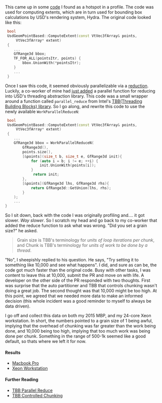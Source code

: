 This came up in some [code](https://github.com/PixarAnimationStudios/USD/pull/588/files#diff-ae871481ac1da2d3081de73c7245d8dd) 
I found as a hotspot in a profile. The code was used for computing extents, which are in turn used for bounding box calculations
by USD's rendering system, Hydra. The original code looked like this:

```c++
 bool
 UsdGeomPointBased::ComputeExtent(const VtVec3fArray& points,
     VtVec3fArray* extent)
 {
    ...
    GfRange3d bbox;
    TF_FOR_ALL(pointsItr, points) {
        bbox.UnionWith(*pointsItr);
    }
    ...
 }
```

Once I saw this code, it seemed obviously parallelizable via a [reduction](https://en.wikipedia.org/wiki/Fold_(higher-order_function)).
Luckily, a co-worker of mine had [just added](https://github.com/PixarAnimationStudios/USD/blob/master/pxr/base/lib/work/reduce.h) a parallel function for reducing into USD's threading abstraction library. This code was a small wrapper around a function 
called `parallel_reduce` from Intel's [TBB(Threading Building Blocks) library](https://software.intel.com/en-us/tbb-user-guide).
So I go along, and rewrite this code to use the newly available `WorkParallelReduceN`:
```c++
 bool
 UsdGeomPointBased::ComputeExtent(const VtVec3fArray& points,
     VtVec3fArray* extent)
 {
    ...
    GfRange3d bbox = WorkParallelReduceN(
        GfRange3d(),
        points.size(),
        [&points](size_t b, size_t e, GfRange3d init){
            for (auto i = b; i != e; ++i) {
                init.UnionWith(points[i]);
            }
             return init;
        },
        [&points](GfRange3d lhs, GfRange3d rhs){
            return GfRange3d::GetUnion(lhs, rhs);
        }
    );
    ...
}
```

So I sit down, back with the code I was originally profiling and.... it got slower. _Way slower_. So I scratch my
head and go back to my co-worker that added the reduce function to ask what was wrong. "Did you set a grain size?"
he asked. 

> Grain size is TBB's terminology for _units of loop iterations per chunk_, and Chunk is TBB's terminology for _units of work to be done by a thread_.

"No", I sheepishly replied to his question. He says, "Try setting it to something like 10,000 and see what happens". I did, and sure
as can be, the code got much faster than the original code. Busy with other tasks, I was content to leave this at 10,000, submit
the PR and move on with life. A developer on the other side of the PR responded with two thoughts. First was surprise that the
auto partitioner and TBB that controls chunking wasn't doing a great job. The second thought was that 10,000 might be too high.
At this point, we agreed that we needed more data to make an informed decision (this whole incident was a good reminder to myself
to always be data driven). 

I go off and collect this data on both my 2015 MBP, and my 24-core Xeon workstation. In short, the numbers pointed to a grain size of 
1 being awful, implying that the overhead of chunking was far greater than the work being done, and 10,000 being too high, implying that too much work was being done per chunk. Something in the range of 500-1k seemed like a good default, so thats where we left it
for now.

#### Results
- [Macbook Pro](./charts_mac.pdf)
- [Xeon Workstation](./results_workstation.md)

#### Further Reading
- [TBB Parallel Reduce](https://software.intel.com/en-us/node/506063)
- [TBB Controlled Chunking](https://software.intel.com/en-us/node/506060)
